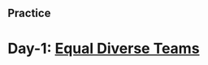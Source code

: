 ## Practice

# Day-1: [Equal Diverse Teams](https://www.hackerearth.com/practice/algorithms/searching/linear-search/practice-problems/algorithm/equal-diverse-teams-cbdb8fe2/)
